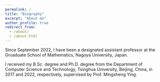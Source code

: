 ```yaml
---
permalink: /
title: "Biography"
excerpt: "About me"
author_profile: true
redirect_from: 
  - /about/
  - /about.html
---
```


Since September 2022, I have been a designated assistant professor at the Gruaduate School of Mathematics, Nagoya University, Japan. 

I received my B.Sc. degree and Ph.D. degree from the Department of Computer Science and Technology, Tsinghua University, Beijing, China, in 2017 and 2022, respectively, supervised by Prof. Mingsheng Ying. 

